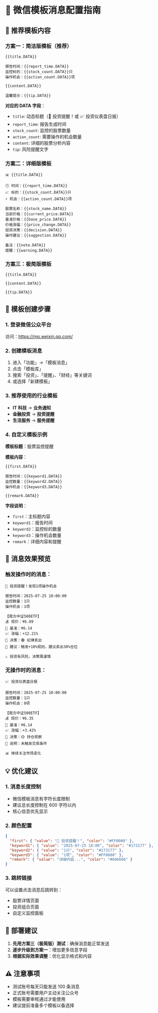 # 📱 微信模板消息配置指南

## 🎯 推荐模板内容

### 方案一：简洁版模板（推荐）

```
{{title.DATA}}

报告时间：{{report_time.DATA}}
监控标的：{{stock_count.DATA}}只
操作机会：{{action_count.DATA}}项

{{content.DATA}}

温馨提示：{{tip.DATA}}
```

**对应的 DATA 字段**：

- `title`: 动态标题（🚨 投资提醒！或 📈 投资仪表盘日报）
- `report_time`: 报告生成时间
- `stock_count`: 监控的股票数量
- `action_count`: 需要操作的机会数量
- `content`: 详细的股票分析内容
- `tip`: 风险提醒文字

### 方案二：详细版模板

```
📊 {{title.DATA}}

🕒 时间：{{report_time.DATA}}
📈 标的：{{stock_count.DATA}}只
⚡ 机会：{{action_count.DATA}}项

股票名称：{{stock_name.DATA}}
当前价格：{{current_price.DATA}}
基准价格：{{base_price.DATA}}
价格涨幅：{{price_change.DATA}}
投资决策：{{decision.DATA}}
操作建议：{{suggestion.DATA}}

备注：{{note.DATA}}
提醒：{{warning.DATA}}
```

### 方案三：极简版模板

```
{{title.DATA}}

{{content.DATA}}

{{tip.DATA}}
```

## 🔧 模板创建步骤

### 1. 登录微信公众平台

访问：https://mp.weixin.qq.com/

### 2. 创建模板消息

1. 进入「功能」→「模板消息」
2. 点击「模板库」
3. 搜索「投资」、「提醒」、「财经」等关键词
4. 或选择「新建模板」

### 3. 推荐使用的行业模板

- **IT 科技** → **业务通知**
- **金融投资** → **投资提醒**
- **生活服务** → **服务提醒**

### 4. 自定义模板示例

**模板标题**：股票监控提醒

**模板内容**：

```
{{first.DATA}}

报告时间：{{keyword1.DATA}}
监控数量：{{keyword2.DATA}}
操作机会：{{keyword3.DATA}}

{{remark.DATA}}
```

**字段说明**：

- `first`：主标题内容
- `keyword1`：报告时间
- `keyword2`：监控标的数量
- `keyword3`：操作机会数量
- `remark`：详细内容和提醒

## 🎨 消息效果预览

### 触发操作时的消息：

```
🚨 投资提醒！发现1项操作机会

报告时间：2025-07-25 10:00:00
监控数量：1只
操作机会：1项

【南方中证500ETF】
💰 现价：¥6.89
📐 基准：¥6.14
📈 涨幅：+12.21%
🎯 决策：🟢 纪律卖出
📝 建议：触发+10%规则，建议卖出30%仓位

⚠️ 投资有风险，决策需谨慎
```

### 无操作时的消息：

```
📈 投资仪表盘日报

报告时间：2025-07-25 10:00:00
监控数量：1只
操作机会：0项

【南方中证500ETF】
💰 现价：¥6.35
📐 基准：¥6.14
📈 涨幅：+3.42%
🎯 决策：🟡 持仓观察
📝 说明：未触发交易条件

📊 继续关注市场变化
```

## 💡 优化建议

### 1. 消息长度控制

- 微信模板消息有字符长度限制
- 建议总长度控制在 600 字符以内
- 核心信息优先显示

### 2. 颜色配置

```json
{
  "first": { "value": "🚨 投资提醒！", "color": "#FF0000" },
  "keyword1": { "value": "2025-07-25 10:00", "color": "#173177" },
  "keyword2": { "value": "1只", "color": "#173177" },
  "keyword3": { "value": "1项", "color": "#FF0000" },
  "remark": { "value": "详细内容...", "color": "#666666" }
}
```

### 3. 跳转链接

可以设置点击消息后跳转到：

- 股票详情页面
- 投资组合页面
- 自定义监控面板

## 🚀 部署建议

1. **先用方案三（极简版）测试**：确保消息能正常发送
2. **逐步升级到方案一**：增加更多信息字段
3. **根据实际效果调整**：优化显示格式和内容

## ⚠️ 注意事项

- 测试账号每天只能发送 100 条消息
- 正式账号需要用户主动关注公众号
- 模板需要审核通过才能使用
- 建议提前准备多个模板以备选择
